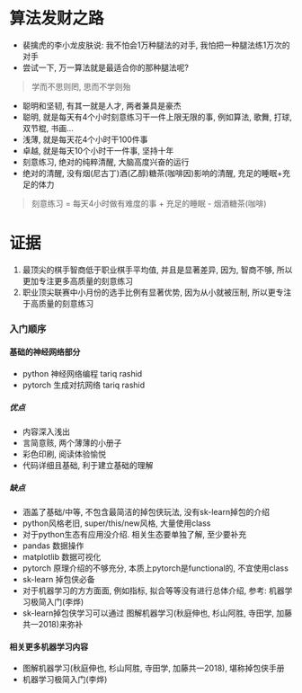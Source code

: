 # 算法发财之路
- 裴擒虎的李小龙皮肤说: 我不怕会1万种腿法的对手, 我怕把一种腿法练1万次的对手
- 尝试一下, 万一算法就是最适合你的那种腿法呢?

> 学而不思则罔, 思而不学则殆
- 聪明和坚韧, 有其一就是人才, 两者兼具是豪杰
- 聪明, 就是每天有4个小时刻意练习干一件上限无限的事, 例如算法, 歌舞, 打球, 双节棍, 书画...
- 浅薄, 就是每天花4个小时干100件事
- 卓越, 就是每天10个小时干一件事, 坚持十年
- 刻意练习, 绝对的纯粹清醒, 大脑高度兴奋的运行
- 绝对的清醒, 没有烟(尼古丁)酒(乙醇)糖茶(咖啡因)影响的清醒, 充足的睡眠+充足的体力
> 刻意练习 = 每天4小时做有难度的事 + 充足的睡眠 - 烟酒糖茶(咖啡)

# 证据
1. 最顶尖的棋手智商低于职业棋手平均值, 并且是显著差异, 因为, 智商不够, 所以更加专注更多高质量的刻意练习
2. 职业顶尖联赛中小月份的选手比例有显著优势, 因为从小就被压制, 所以更专注于高质量的刻意练习

### 入门顺序
#### 基础的神经网络部分
- python 神经网络编程 tariq rashid
- pytorch 生成对抗网络 tariq rashid
##### 优点
- 内容深入浅出
- 言简意赅, 两个薄薄的小册子
- 彩色印刷, 阅读体验愉悦
- 代码详细且基础, 利于建立基础的理解
##### 缺点
- 涵盖了基础/中等, 不包含最简洁的掉包侠玩法, 没有sk-learn掉包的介绍
- python风格老旧, super/this/new风格, 大量使用class
- 对于python生态有应用没介绍. 相关生态要单独了解, 至少要补充
 - pandas 数据操作
 - matplotlib 数据可视化
 - pytorch 原理介绍的不够充分, 本质上pytorch是functional的, 不宜使用class
 - sk-learn 掉包侠必备
- 对于机器学习的方方面面, 例如指标, 拟合等等没有进行总体介绍, 参考: 机器学习极简入门(李烨)
- sk-learn掉包侠学习可以通过 图解机器学习(秋庭伸也, 杉山阿胜, 寺田学, 加藤共一2018)来弥补


#### 相关更多机器学习内容
- 图解机器学习(秋庭伸也, 杉山阿胜, 寺田学, 加藤共一2018), 堪称掉包侠手册
- 机器学习极简入门(李烨)